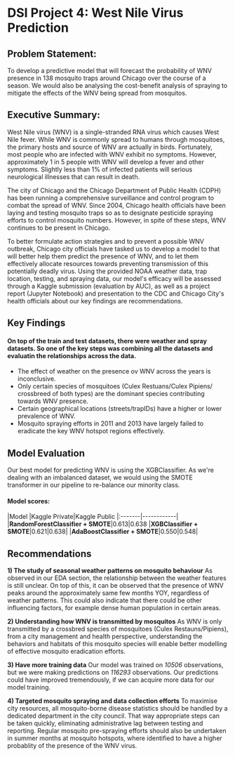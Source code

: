 # DSI Project 4: West Nile Virus Prediction


## Problem Statement:
To develop a predictive model that will forecast the probability of WNV presence in 138 mosquito traps around Chicago over the course of a season. We would also be analysing the cost-benefit analysis of spraying to mitigate the effects of the WNV being spread from mosquitos.


## Executive Summary:
West Nile virus (WNV) is a single-stranded RNA virus which causes West Nile fever. While WNV is commonly spread to humans through mosquitoes, the primary hosts and source of WNV are actually in birds. Fortunately, most people who are infected with WNV exhibit no symptoms. However, approximately 1 in 5 people with WNV will develop a fever and other symptoms. Slightly less than 1% of infected patients will serious neurological illnesses that can result in death.

The city of Chicago and the Chicago Department of Public Health (CDPH) has been running a comprehensive surveillance and control program to combat the spread of WNV. Since 2004, Chicago health officials have been laying and testing mosquito traps so as to designate pesticide spraying efforts to control mosquito numbers. However, in spite of these steps, WNV continues to be present in Chicago.

To better formulate action strategies and to prevent a possible WNV outbreak, Chicago city officials have tasked us to develop a model to that will better help them predict the presence of WNV, and to let them effectively allocate resources towards preventing transmission of this potentially deadly virus. Using the provided NOAA weather data, trap location, testing, and spraying data, our model's efficacy will be assessed through a Kaggle submission (evaluation by AUC), as well as a project report (Jupyter Notebook) and presentation to the CDC and Chicago City's health officials about our key findings are recommendations.


## Key Findings
#### On top of the train and test datasets, there were weather and spray datasets. So one of the key steps was combining all the datasets and evaluatin the relationships across the data.

- The effect of weather on the presence ov WNV across the years is inconclusive.
- Only certain species of mosquitoes (Culex Restuans/Culex Pipiens/ crossbreed of both types) are the dominant species contributing towards WNV presence.
- Certain geographical locations (streets/trapIDs) have a higher or lower prevalence of WNV.
- Mosquito spraying efforts in 2011 and 2013 have largely failed to eradicate the key WNV hotspot regions effectively.


## Model Evaluation
Our best model for predicting WNV is using the XGBClassifier. As we're dealing with an imbalanced dataset, we would using the SMOTE transformer in our pipeline to re-balance our minority class.

#### Model scores:

|Model |Kaggle Private|Kaggle Public
|:-------|------------|
|**RandomForestClassifier + SMOTE**|0.613|0.638
|**XGBClassifier + SMOTE**|0.621|0.638|
|**AdaBoostClassifier + SMOTE**|0.550|0.548|



## Recommendations
**1) The study of seasonal weather patterns on mosquito behaviour**
As observed in our EDA section, the relationship between the weather features is still unclear. On top of this, it can be observed that the presence of WNV peaks around the approximately same few months YOY, regardless of weather patterns. This could also indicate that there could be other influencing factors, for example dense human population in certain areas.
 
**2) Understanding how WNV is transmitted by mosquitos**
As WNV is only transmitted by a crossbred species of mosquitoes (Culex Restauns/Pipiens), from a city management and health perspective, understanding the behaviors and habitats of this mosquito species will enable better modelling of effective mosquito eradication efforts.

**3) Have more training data**
Our model was trained on *10506* observations, but we were making predictions on *116293* observations. Our predictions could have improved tremendously, if we can acquire more data for our model training.

**4) Targeted mosquito spraying and data collection efforts**
To maximise city resources, all mosquito-borne disease statistics should be handled by a dedicated department in the city council. That way appropriate steps can be taken quickly, eliminating administrative lag between testing and reporting. Regular mosquito pre-spraying efforts should also be undertaken in summer months at mosquito hotspots, where identified to have a higher probablity of the presence of the WNV virus.
